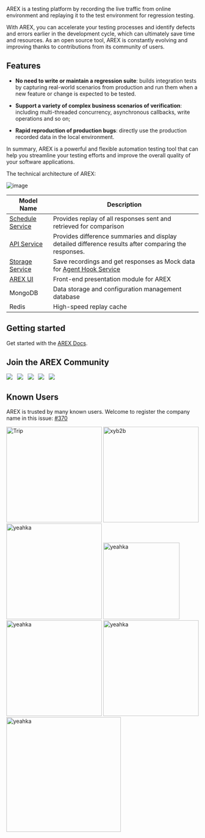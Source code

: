 AREX is a testing platform by recording the live traffic from online environment and replaying it to the test environment for regression testing.

With AREX, you can accelerate your testing processes and identify defects and errors earlier in the development cycle, which can ultimately save time and resources. As an open source tool, AREX is constantly evolving and improving thanks to contributions from its community of users.

## Features

- **No need to write or maintain a regression suite**: builds integration tests by capturing real-world scenarios from production and run them when a new feature or change is expected to be tested.

- **Support a variety of complex business scenarios of verification**: including multi-threaded concurrency, asynchronous callbacks, write operations and so on;

- **Rapid reproduction of production bugs**: directly use the production recorded data in the local environment.

In summary, AREX is a powerful and flexible automation testing tool that can help you streamline your testing efforts and improve the overall quality of your software applications.

The technical architecture of AREX:

![image](https://github.com/arextest/.github/assets/118187476/878dcc46-130a-4694-9d66-34b6ada35d7f)


| **Model Name**                                               | **Description**                                              |
| ------------------------------------------------------------ | ------------------------------------------------------------ |
| [Schedule Service](https://github.com/arextest/arex-replay-schedule) | Provides replay of all responses sent and retrieved for comparison |
| [API Service](https://github.com/arextest/arex-report) | Provides difference summaries and display detailed difference results after comparing the responses. |
| [Storage Service](https://github.com/arextest/arex-storage)  | Save recordings and get responses as Mock data for [Agent Hook Service](https://github.com/arextest/arex-agent-java) |
| [AREX UI](https://github.com/arextest/arex)                                                      | Front-end presentation module for AREX                       |
| MongoDB                                                      | Data storage and configuration management database           |
| Redis                                                        | High-speed replay cache                                      |

## Getting started

Get started with the [AREX Docs](https://doc.arextest.com/docs/intro/).

## Join the AREX Community

<p align="">
  <a href="http://qm.qq.com/cgi-bin/qm/qr?_wv=1027&k=vTXYPzuu4zL4Oie28eo7YNT96MPHfU42&authKey=2PIypXqgLE66yP3W3umu9X21zLxDj1sFIatAKkuXCd6AmXRpmtKPtHqX9x6n38Fh&noverify=0&group_code=656108079" target="_blank"><img src="https://img.shields.io/badge/QQGroup-0085CA?style=for-the-badge&logo=tencentqq&logoColor=white"></a>
  	&nbsp;
  <a href="https://twitter.com/AREX_Test" target="_blank"><img src="https://img.shields.io/badge/Twitter-1D9BF0.svg?style=for-the-badge&logo=Twitter&logoColor=white"></a>
  	&nbsp;
   <a href="https://dev.to/arex_test" target="_blank"><img src="https://img.shields.io/badge/dev.to-0A0A0A.svg?style=for-the-badge&logo=devdotto&logoColor=white"></a>
  	&nbsp;
   <a href="https://arexcommunity.slack.com/ssb/redirect" target="_blank"><img src="https://img.shields.io/badge/Slack-4A154B?style=for-the-badge&logo=slack&logoColor=white"></a>
  	&nbsp;
   <a href="https://arexcommunity.slack.com/ssb/redirect" target="_blank"><img src="https://img.shields.io/badge/Discord-5865F2?style=for-the-badge&logo=discord&logoColor=white"></a>
  	&nbsp;
</p>

## Known Users

AREX is trusted by many known users. Welcome to register the company name in this issue: [#370](https://github.com/arextest/arex-agent-java/issues/370)

<img src="https://github.com/arextest/.github/assets/118187476/111cbd04-d0fd-46c4-91aa-50941edeed3a" alt="Trip" width="250" height=""/>
<img src="https://github.com/arextest/.github/assets/118187476/8c896278-9811-4d82-b103-692b716c610d" alt="xyb2b" width="250" height=""/>
<img src="https://github.com/arextest/.github/assets/118187476/484b600a-2cda-4471-888c-865edeee55d1" alt="yeahka" width="250" height=""/>
<img src="https://github.com/arextest/.github/assets/118187476/53f799c5-64cb-4669-b5d7-3b2a62786c11" alt="yeahka" width="200" height=""/>
<img src="https://github.com/arextest/.github/assets/118187476/390ad455-5ed2-443e-a1cd-d5de1496821b" alt="yeahka" width="250" height=""/>
<img src="https://github.com/arextest/.github/assets/118187476/5c152539-bb2d-42bc-92a9-d471f719ea52" alt="yeahka" width="250" height=""/>
<img src="https://github.com/arextest/.github/assets/118187476/e7a5b008-0280-4837-95e2-8184186cff35" alt="yeahka" width="300" height=""/>

